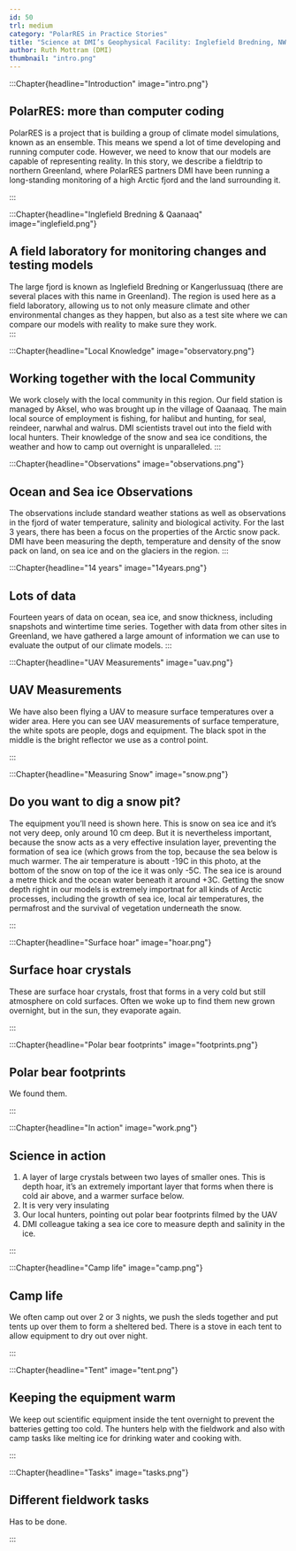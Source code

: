 ```yaml
---
id: 50
trl: medium
category: "PolarRES in Practice Stories"
title: "Science at DMI’s Geophysical Facility: Inglefield Bredning, NW Greenland"
author: Ruth Mottram (DMI)
thumbnail: "intro.png"
---
```


:::Chapter{headline="Introduction" image="intro.png"}
## PolarRES: more than computer coding
PolarRES is a project that is building a group of climate model simulations, known as an ensemble. This means we spend a lot of time developing and running computer code. However, we need to know that our models are capable of representing reality. In this story, we describe a fieldtrip to northern Greenland, where PolarRES partners DMI have been running a long-standing monitoring of a high Arctic fjord and the land surrounding it. 

:::

:::Chapter{headline="Inglefield Bredning & Qaanaaq" image="inglefield.png"}
## A field laboratory for monitoring changes and testing models
The large fjord is known as Inglefield Bredning or Kangerlussuaq (there are several places with this name in Greenland). The region is used here as a field laboratory, allowing us to not only measure climate and other environmental changes as they happen, but also as a test site where we can compare our models with reality to make sure they work.  
:::

:::Chapter{headline="Local Knowledge" image="observatory.png"}
## Working together with the local Community

We work closely with the local community in this region. Our field station is managed by Aksel, who was brought up in the village of Qaanaaq. The main local source of employment is fishing, for halibut and hunting, for seal, reindeer, narwhal and walrus. DMI scientists travel out into the field with local hunters. Their knowledge of the snow and sea ice conditions, the weather and how to camp out overnight is unparalleled.
:::

:::Chapter{headline="Observations" image="observations.png"}
## Ocean and Sea ice Observations
The observations include standard weather stations as well as observations in the fjord of water temperature, salinity and biological activity. For the last 3 years, there has been a focus on the properties of the Arctic snow pack. DMI have been measuring the depth, temperature and density of the snow pack on land, on sea ice and on the glaciers in the region. 
:::


:::Chapter{headline="14 years" image="14years.png"}
## Lots of data
Fourteen years of data on ocean, sea ice, and snow thickness, including snapshots and wintertime time series. Together with data from other sites in Greenland, we have gathered a large amount of information we can use to evaluate the output of our climate models.
:::


<!-- Section six -->

:::Chapter{headline="UAV Measurements" image="uav.png"}

## UAV Measurements

We have also been flying a UAV to measure surface temperatures over a wider area. Here you can see UAV measurements of surface temperature, the white spots are people, dogs and equipment. The black spot in the middle is the bright reflector we use as a control point. 

:::

<!-- Section seven -->

:::Chapter{headline="Measuring Snow" image="snow.png"}

## Do you want to dig a snow pit? 

The equipment you’ll need is shown here. This is snow on sea ice and it’s not very deep, only around 10 cm deep. But it is nevertheless important, because the snow acts as a very effective insulation layer, preventing the formation of sea ice (which grows from the top, because the sea below is much warmer. The air temperature is aboutt -19C in this photo, at the bottom of the snow on top of the ice it was only -5C. The sea ice is around a metre thick and the ocean water beneath it around +3C. 
Getting the snow depth right in our models is extremely importnat for all kinds of Arctic processes, including the growth of sea ice, local air temperatures, the permafrost and the survival of vegetation underneath the snow.

:::

<!-- Section eight -->

:::Chapter{headline="Surface hoar" image="hoar.png"}

## Surface hoar crystals

These are surface hoar crystals, frost that forms in a very cold but still atmosphere on cold surfaces. Often we woke up to find them new grown overnight,  but in the sun, they evaporate again.


:::

<!-- Section eleven -->

:::Chapter{headline="Polar bear footprints" image="footprints.png"}

## Polar bear footprints 

We found them.


:::

<!-- Section ten -->

:::Chapter{headline="In action" image="work.png"}

## Science in action 

1. A layer of large crystals between two layes of smaller ones. This is depth hoar, it’s an extremely important layer that forms when there is cold air above, and a warmer surface below. 
2. It is very very insulating
3. Our local hunters, pointing out polar bear footprints filmed by the UAV
4. DMI colleague taking a sea ice core to measure depth and salinity in the ice. 


:::

<!-- Section eleven -->

:::Chapter{headline="Camp life" image="camp.png"}

## Camp life 

We often camp out over 2 or 3 nights, we push the sleds together and put tents up over them to form a sheltered bed. There is a stove in each tent to allow equipment to dry out over night.


:::

<!-- Section twelve -->

:::Chapter{headline="Tent" image="tent.png"}

## Keeping the equipment warm 

We keep out scientific equipment inside the tent overnight to prevent the batteries getting too cold. The hunters help with the fieldwork and also with camp tasks like melting ice for drinking water and cooking with.



:::

<!-- Section thirteen -->

:::Chapter{headline="Tasks" image="tasks.png"}

## Different fieldwork tasks  

Has to be done.



:::
